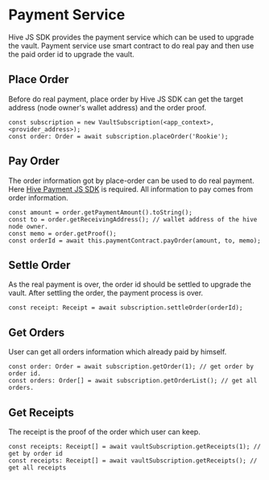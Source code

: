 # Payment Service

Hive JS SDK provides the payment service which can be used to upgrade the vault. 
Payment service use smart contract to do real pay and then use the paid order id to upgrade the vault.

## Place Order

Before do real payment, place order by Hive JS SDK can get 
the target address (node owner's wallet address) and the order proof.

```
const subscription = new VaultSubscription(<app_context>, <provider_address>);
const order: Order = await subscription.placeOrder('Rookie');
```

## Pay Order

The order information got by place-order can be used to do real payment.
Here [Hive Payment JS SDK](https://github.com/elastos-trinity/Hive.Payment.JS.SDK/tree/master) is required.
All information to pay comes from order information.

```
const amount = order.getPaymentAmount().toString();
const to = order.getReceivingAddress(); // wallet address of the hive node owner.
const memo = order.getProof();
const orderId = await this.paymentContract.payOrder(amount, to, memo);
```

## Settle Order

As the real payment is over, the order id should be settled to upgrade the vault.
After settling the order, the payment process is over.

```
const receipt: Receipt = await subscription.settleOrder(orderId);
```

## Get Orders

User can get all orders information which already paid by himself.

```
const order: Order = await subscription.getOrder(1); // get order by order id.
const orders: Order[] = await subscription.getOrderList(); // get all orders.
```

## Get Receipts

The receipt is the proof of the order which user can keep.

```
const receipts: Receipt[] = await vaultSubscription.getReceipts(1); // get by order id
const receipts: Receipt[] = await vaultSubscription.getReceipts(); // get all receipts
```
